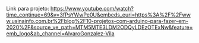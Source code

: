 Link para projeto:
https://www.youtube.com/watch?time_continue=69&v=3fPsYWwPe0U&embeds_euri=https%3A%2F%2Fwww.usinainfo.com.br%2Fblog%2F10-projetos-com-arduino-para-fazer-em-2020%2F&source_ve_path=MTM5MTE3LDM2ODQyLDEzOTExNw&feature=emb_logo&ab_channel=AlvaroGonzalez-Vila
